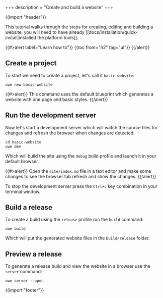 +++
description = "Create and build a website"
+++

{{import "header"}}

This tutorial walks through the steps for creating, editing and building a website; you will need to have already [[docs/installation/quick-install|installed the platform tools]].

{{#>alert label="Learn how to"}}
{{toc from="h2" tag="ul"}}
{{/alert}}

## Create a project

To start we need to create a project, let's call it `basic-website`:

```
uwe new basic-website
```

{{#>alert}}
This command uses the default blueprint which generates a website with one page and basic styles.
{{/alert}}

## Run the development server

Now let's start a development server which will watch the source files for changes and refresh the browser when changes are detected:

```
cd basic-website
uwe dev
```

Which will build the site using the `debug` build profile and launch it in your default browser.

{{#>alert}}
Open the `site/index.md` file in a text editor and make some changes to see the browser tab refresh and show the changes.
{{/alert}}

To stop the development server press the `Ctrl+c` key combination in your terminal window.

## Build a release

To create a build using the `release` profile run the `build` command:

```
uwe build
```

Which will put the generated website files in the `build/release` folder.

## Preview a release

To generate a release build and view the website in a browser use the `server` command:

```
uwe server --open
```

{{import "footer"}}
